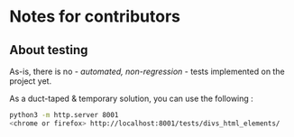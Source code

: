 # Notes for contributors

## About testing

As-is, there is no  - *automated, non-regression* - tests implemented on the project yet.

As a duct-taped & temporary solution, you can use the following :

```bash
python3 -m http.server 8001
<chrome or firefox> http://localhost:8001/tests/divs_html_elements/
```

